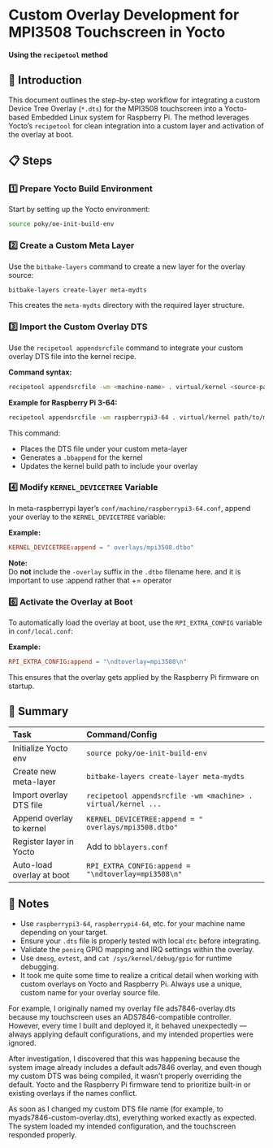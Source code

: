 
# Custom Overlay Development for MPI3508 Touchscreen in Yocto  
**Using the `recipetool` method**

## 📌 Introduction  
This document outlines the step-by-step workflow for integrating a custom Device Tree Overlay (`*.dts`) for the MPI3508 touchscreen into a Yocto-based Embedded Linux system for Raspberry Pi. The method leverages Yocto’s `recipetool` for clean integration into a custom layer and activation of the overlay at boot.

## 📋 Steps

### 1️⃣ Prepare Yocto Build Environment  
Start by setting up the Yocto environment:
```bash
source poky/oe-init-build-env
```

### 2️⃣ Create a Custom Meta Layer  
Use the `bitbake-layers` command to create a new layer for the overlay source:
```bash
bitbake-layers create-layer meta-mydts
```

This creates the `meta-mydts` directory with the required layer structure.

### 3️⃣ Import the Custom Overlay DTS  
Use the `recipetool appendsrcfile` command to integrate your custom overlay DTS file into the kernel recipe.

**Command syntax:**
```bash
recipetool appendsrcfile -wm <machine-name> . virtual/kernel <source-path> 'arch/${ARCH}/boot/dts/overlays/<destination-file>'
```

**Example for Raspberry Pi 3-64:**
```bash
recipetool appendsrcfile -wm raspberrypi3-64 . virtual/kernel path/to/mpi3508-overlay.dts 'arch/${ARCH}/boot/dts/overlays/mpi3508-overlay.dts'
```

This command:
- Places the DTS file under your custom meta-layer
- Generates a `.bbappend` for the kernel
- Updates the kernel build path to include your overlay

### 4️⃣ Modify `KERNEL_DEVICETREE` Variable  
In meta-raspberrypi layer’s `conf/machine/raspberrypi3-64.conf`, append your overlay to the `KERNEL_DEVICETREE` variable:

**Example:**
```conf
KERNEL_DEVICETREE:append = " overlays/mpi3508.dtbo"
```

**Note:**  
Do **not** include the `-overlay` suffix in the `.dtbo` filename here. and it is important to use :append rather that += operator


### 6️⃣ Activate the Overlay at Boot  
To automatically load the overlay at boot, use the `RPI_EXTRA_CONFIG` variable in `conf/local.conf`:

**Example:**
```conf
RPI_EXTRA_CONFIG:append = "\ndtoverlay=mpi3508\n"
```

This ensures that the overlay gets applied by the Raspberry Pi firmware on startup.

## 📌 Summary  
| Task                     | Command/Config                                                   |
|:------------------------|:----------------------------------------------------------------|
| Initialize Yocto env     | `source poky/oe-init-build-env`                                 |
| Create new meta-layer     | `bitbake-layers create-layer meta-mydts`                        |
| Import overlay DTS file   | `recipetool appendsrcfile -wm <machine> . virtual/kernel ...`   |
| Append overlay to kernel  | `KERNEL_DEVICETREE:append = " overlays/mpi3508.dtbo"`           |
| Register layer in Yocto   | Add to `bblayers.conf`                                          |
| Auto-load overlay at boot | `RPI_EXTRA_CONFIG:append = "\ndtoverlay=mpi3508\n"`             |

## 📌 Notes
- Use `raspberrypi3-64`, `raspberrypi4-64`, etc. for your machine name depending on your target.
- Ensure your `.dts` file is properly tested with local `dtc` before integrating.
- Validate the `penirq` GPIO mapping and IRQ settings within the overlay.
- Use `dmesg`, `evtest`, and `cat /sys/kernel/debug/gpio` for runtime debugging.
- It took me quite some time to realize a critical detail when working with custom overlays on Yocto and Raspberry Pi. Always use a unique, custom name for your overlay source file.

For example, I originally named my overlay file ads7846-overlay.dts because my touchscreen uses an ADS7846-compatible controller. However, every time I built and deployed it, it behaved unexpectedly — always applying default configurations, and my intended properties were ignored.

After investigation, I discovered that this was happening because the system image already includes a default ads7846 overlay, and even though my custom DTS was being compiled, it wasn’t properly overriding the default. Yocto and the Raspberry Pi firmware tend to prioritize built-in or existing overlays if the names conflict.

As soon as I changed my custom DTS file name (for example, to myads7846-custom-overlay.dts), everything worked exactly as expected. The system loaded my intended configuration, and the touchscreen responded properly.
